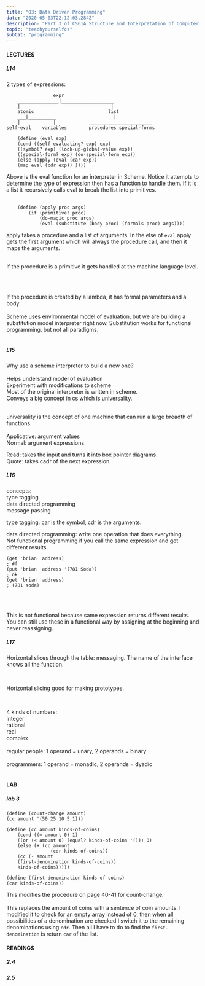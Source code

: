 ```yaml
---
title: "03: Data Driven Programming"
date: "2020-05-03T22:12:03.284Z"
description: "Part 3 of CS61A Structure and Interpretation of Computer Programs"
topic: "teachyourselfcs"
subCat: "programming"
---
```


#### LECTURES
##### L14
2 types of expressions:
```
                 expr
    _______________|___________________    
    |                                 |
    atomic                           list
    ___|__________                     |
    |            |            _______________________       
self-eval    variables        procedures special-forms
```

```
    (define (eval exp)
    (cond ((self-evaluating? exp) exp)
    ((symbol? exp) (look-up-global-value exp))
    ((special-form? exp) (do-special-form exp))
    (else (apply (eval (car exp))
    (map eval (cdr exp)) ))))
```
Above is the eval function for an interpreter in Scheme. Notice it attempts to determine the type of expression then has a function to handle them. If it is a list it recursively calls eval to break the list into primitives.
<br>
<br>
```
    (define (apply proc args)
        (if (primitive? proc)
            (do-magic proc args)
            (eval (substitute (body proc) (formals proc) args))))
```
apply takes a procedure and a list of arguments. In the else of `eval` apply gets the first argument which will always the procedure call, and then it maps the arguments.
<br>
<br>

If the procedure is a primitive it gets handled at the machine language level.

<br>
<br>

If the procedure is created by a lambda,
it has formal parameters and a body.
<br>
<br>
Scheme uses environmental model of evaluation, but we are building a substitution model interpreter right now. 
Substitution works for functional programming, but not all paradigms.
<br>
<br>

##### L15
Why use a scheme interpreter to build a new one? 
<br>
<br>
Helps understand model of evaluation
<br>
Experiment with modifications to scheme
<br>
Most of the original interpreter is written in scheme.
<br>
Conveys a big concept in cs which is universality.
<br>
<br>

universality is the concept of one machine that can run a large breadth of functions.
<br>
<br>
Applicative: argument values
<br>
Normal: argument expressions
<br>

Read: takes the input and turns it into box pointer diagrams. 
<br>
Quote: takes cadr of the next expression.
<br>


##### L16

concepts:
<br>
type tagging
<br>
data directed programming
<br>
message passing
<br>

type tagging: car is the symbol, cdr is the arguments.
<br>

data directed programming: write one operation that does everything.
<br>
Not functional programming if you call the same expression and get different results.
<br>
```
(get 'brian 'address)
; #f
(put 'brian 'address '(781 Soda))
; ok
(get 'brian 'address)
; (781 soda)
```

<br>
<br>

This is not functional because same expression returns different results.
You can still use these in a functional way by assigning at the beginning and never reassigning.
<br>



##### L17

Horizontal slices through the table: messaging. The name of the interface knows all the function.

<br>

Horizontal slicing good for making prototypes.

<br>

4 kinds of numbers:
<br>
integer
<br>
rational
<br>
real
<br>
complex
<br>
<br>
regular people: 1 operand = unary, 2 operands = binary
<br>
<br>
programmers: 1 operand = monadic, 2 operands = dyadic
<br>
<br>

#### LAB
##### lab 3
```
(define (count-change amount)
(cc amount '(50 25 10 5 1)))

(define (cc amount kinds-of-coins)
    (cond ((= amount 0) 1)
    ((or (< amount 0) (equal? kinds-of-coins '())) 0)
    (else (+ (cc amount
                (cdr kinds-of-coins))
    (cc (- amount 
    (first-denomination kinds-of-coins))
    kinds-of-coins)))))

(define (first-denomination kinds-of-coins)
(car kinds-of-coins))
```
This modifies the procedure on page 40-41 for count-change.
<br>
<br>
This replaces the amount of coins with a sentence of coin amounts. I modified it to check for an empty array instead of 0, then when all possibilities of a denomination are checked I switch it to the remaining denominations using `cdr`. Then all I have to do to find the `first-denomination` is return `car` of the list.


#### READINGS
##### 2.4
##### 2.5